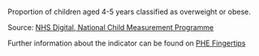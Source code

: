 Proportion of children aged 4-5 years classified as overweight or obese.

Source: <a href="https://digital.nhs.uk/services/national-child-measurement-programme/" target="_blank">NHS Digital, National Child Measurement Programme</a>

Further information about the indicator can be found on <a href="https://fingertips.phe.org.uk/search/20601" target="_blank">PHE Fingertips</a>